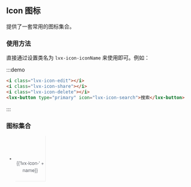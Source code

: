 <script>
  var iconList = require('examples/icon.json');

  export default {
    data() {
      return {
        icons: iconList
      };
    }
  }
</script>
<style>
  .demo-icon .source > i {
    color: #5a5e66;
    margin: 0 20px;
    font-size: 1.5em;
    vertical-align: middle;
  }
  
  .demo-icon .source > i {
      color: #5a5e66;
      margin: 0 20px;
      font-size: 1.5em;
      vertical-align: middle;
  }
  
  .demo-icon .source > button {
    margin: 0 20px;
  }

  .page-component .content > ul.icon-list {
    overflow: hidden;
    list-style: none;
    padding: 0;
    border: solid 1px #eaeefb;
    border-radius: 4px;
  }
  .icon-list li {
    float: left;
    width: 16.66%;
    text-align: center;
    height: 120px;
    line-height: 120px;
    color: #666;
    font-size: 13px;
    transition: color .15s linear;

    border-right: 1px solid #eee;
    border-bottom: 1px solid #eee;
    margin-right: -1px;
    margin-bottom: -1px;

    @utils-vertical-center;

    span {
      display: inline-block;
      line-height: normal;
      vertical-align: middle;
      font-family: 'Helvetica Neue',Helvetica,'PingFang SC','Hiragino Sans GB','Microsoft YaHei',SimSun,sans-serif;
      color: #99a9bf;
    }
    
    i {
      display: block;
      font-size: 32px;
      margin-bottom: 15px;
      color: #5a5e66;
    }
    
    .icon-name {
      display: inline-block;
      padding: 0 3px;
      height: 1em;
      color: #5a5e66;
    }
    
    &:hover {
      color: rgb(92, 182, 255);
    }
  }
</style>
## Icon 图标

提供了一套常用的图标集合。

### 使用方法

直接通过设置类名为 `lvx-icon-iconName` 来使用即可。例如：

:::demo
```html
<i class="lvx-icon-edit"></i>
<i class="lvx-icon-share"></i>
<i class="lvx-icon-delete"></i>
<lvx-button type="primary" icon="lvx-icon-search">搜索</lvx-button>

```
:::

### 图标集合

<ul class="icon-list">
  <li v-for="name in icons" :key="name">
    <span>
      <i :class="'lvx-icon-' + name"></i>
      <span class="icon-name">{{'lvx-icon-' + name}}</span>
    </span>
  </li>
</ul>
